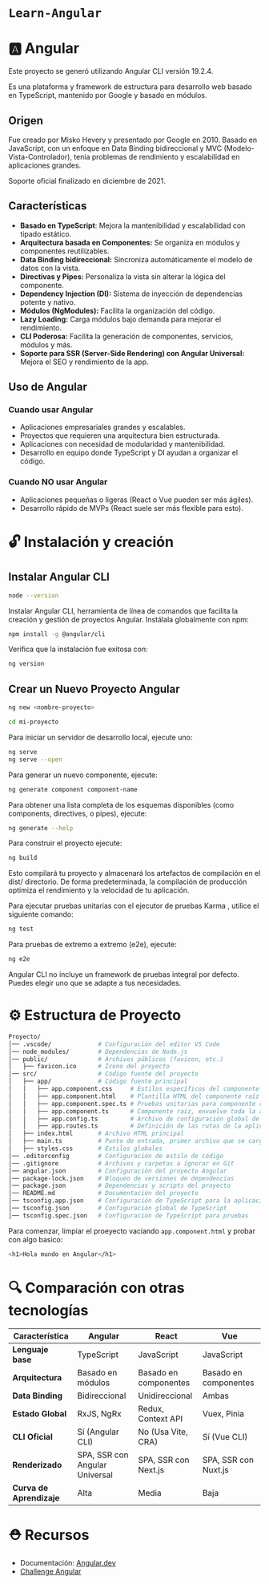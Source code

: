 # `Learn-Angular`
# 🅰️ Angular
Este proyecto se generó utilizando Angular CLI versión 19.2.4.

Es una plataforma y framework de estructura para desarrollo web basado en TypeScript, mantenido por Google y basado en módulos.
## Origen
Fue creado por Misko Hevery y presentado por Google en 2010.
Basado en JavaScript, con un enfoque en Data Binding bidireccional y MVC (Modelo-Vista-Controlador), tenía problemas de rendimiento y escalabilidad en aplicaciones grandes.

Soporte oficial finalizado en diciembre de 2021.
## Características
- **Basado en TypeScript**: Mejora la mantenibilidad y escalabilidad con tipado estático.
- **Arquitectura basada en Componentes:** Se organiza en módulos y componentes reutilizables.
- **Data Binding bidireccional:** Sincroniza automáticamente el modelo de datos con la vista.
- **Directivas y Pipes:** Personaliza la vista sin alterar la lógica del componente.
- **Dependency Injection (DI):** Sistema de inyección de dependencias potente y nativo.
- **Módulos (NgModules):** Facilita la organización del código.
- **Lazy Loading:** Carga módulos bajo demanda para mejorar el rendimiento.
- **CLI Poderosa:** Facilita la generación de componentes, servicios, módulos y más.
- **Soporte para SSR (Server-Side Rendering) con Angular Universal:** Mejora el SEO y rendimiento de la app.
## Uso de Angular
### Cuando usar Angular
- Aplicaciones empresariales grandes y escalables.
- Proyectos que requieren una arquitectura bien estructurada.
- Aplicaciones con necesidad de modularidad y mantenibilidad.
- Desarrollo en equipo donde TypeScript y DI ayudan a organizar el código.
### Cuando NO usar Angular
- Aplicaciones pequeñas o ligeras (React o Vue pueden ser más ágiles).
- Desarrollo rápido de MVPs (React suele ser más flexible para esto).
# 🔓 Instalación y creación
## Instalar Angular CLI
```bash 
node --version
```
Instalar Angular CLI, herramienta de línea de comandos que facilita la creación y gestión de proyectos Angular. Instálala globalmente con npm:
```bash
npm install -g @angular/cli
```
Verifica que la instalación fue exitosa con:
```bash
ng version
```
## Crear un Nuevo Proyecto Angular
```bash
ng new <nombre-proyecto>
```
```bash
cd mi-proyecto
```
Para iniciar un servidor de desarrollo local, ejecute uno:
```bash
ng serve
ng serve --open
```
Para generar un nuevo componente, ejecute:
```bash
ng generate component component-name
```
Para obtener una lista completa de los esquemas disponibles (como components, directives, o pipes), ejecute:
```bash
ng generate --help
```
Para construir el proyecto ejecute:
```bash
ng build
```
Esto compilará tu proyecto y almacenará los artefactos de compilación en el dist/ directorio. De forma predeterminada, la compilación de producción optimiza el rendimiento y la velocidad de tu aplicación.

Para ejecutar pruebas unitarias con el ejecutor de pruebas Karma , utilice el siguiente comando:
```bash
ng test
```
Para pruebas de extremo a extremo (e2e), ejecute:
```bash
ng e2e
```
Angular CLI no incluye un framework de pruebas integral por defecto. Puedes elegir uno que se adapte a tus necesidades.

# ⚙️ Estructura de Proyecto
```bash
Proyecto/
│── .vscode/             # Configuración del editor VS Code
│── node_modules/        # Dependencias de Node.js
│── public/              # Archivos públicos (favicon, etc.)
│   ├── favicon.ico      # Ícono del proyecto
│── src/                 # Código fuente del proyecto
│   ├── app/             # Código fuente principal
│   │   ├── app.component.css     # Estilos específicos del componente raíz
│   │   ├── app.component.html    # Plantilla HTML del componente raíz
│   │   ├── app.component.spec.ts # Pruebas unitarias para componente raíz
│   │   ├── app.component.ts      # Componente raíz, envuelve toda la app
│   │   ├── app.config.ts         # Archivo de configuración global de la app
│   │   ├── app.routes.ts         # Definición de las rutas de la aplicación
│   ├── index.html       # Archivo HTML principal
│   ├── main.ts          # Punto de entrada, primer archivo que se carga
│   ├── styles.css       # Estilos globales
│── .editorconfig        # Configuración de estilo de código
│── .gitignore           # Archivos y carpetas a ignorar en Git
│── angular.json         # Configuración del proyecto Angular
│── package-lock.json    # Bloqueo de versiones de dependencias
│── package.json         # Dependencias y scripts del proyecto
│── README.md            # Documentación del proyecto
│── tsconfig.app.json    # Configuración de TypeScript para la aplicación
│── tsconfig.json        # Configuración global de TypeScript
│── tsconfig.spec.json   # Configuración de TypeScript para pruebas
```
Para comenzar, limpiar el proeyecto vaciando `app.component.html` y probar con algo basico:
```bash
<h1>Hola mundo en Angular</h1>
```
# 🔍 Comparación con otras tecnologías
| Característica     | Angular         | React            | Vue             |
|-------------------|----------------|-----------------|----------------|
| **Lenguaje base** | TypeScript      | JavaScript      | JavaScript     |
| **Arquitectura**  | Basado en módulos | Basado en componentes | Basado en componentes |
| **Data Binding**  | Bidireccional   | Unidireccional  | Ambas          |
| **Estado Global** | RxJS, NgRx      | Redux, Context API | Vuex, Pinia |
| **CLI Oficial**   | Sí (Angular CLI) | No (Usa Vite, CRA) | Sí (Vue CLI) |
| **Renderizado**   | SPA, SSR con Angular Universal | SPA, SSR con Next.js | SPA, SSR con Nuxt.js |
| **Curva de Aprendizaje** | Alta | Media | Baja |

# ⛑️ Recursos
- Documentación: [Angular.dev](https://angular.dev/)
- [Challenge Angular](https://angular-challenges.vercel.app/)
